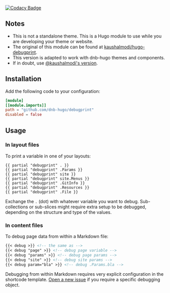 [![Codacy Badge](https://app.codacy.com/project/badge/Grade/6f080031f82149f0a2f8e7ebdccfcc9f)](https://www.codacy.com/gh/dnb-hugo/debugprint/dashboard)

## Notes

- This is not a standalone theme. This is a Hugo module to use while you are developing your theme or website.
- The original of this module can be found at [kaushalmodi/hugo-debugprint](https://github.com/kaushalmodi/hugo-debugprint). 
- This version is adapted to work with dnb-hugo themes and components.
- If in doubt, use [@kaushalmodi's version](https://github.com/kaushalmodi/hugo-debugprint).

## Installation

Add the following code to your configuration:

```toml
[module]
[[module.imports]]
path = "github.com/dnb-hugo/debugprint"
disabled = false
```

## Usage

### In layout files

To print a variable in one of your layouts:

```gotemplate
{{ partial "debugprint" . }}
{{ partial "debugprint" .Params }}
{{ partial "debugprint" site }}
{{ partial "debugprint" site.Menus }}
{{ partial "debugprint" .GitInfo }}
{{ partial "debugprint" .Resources }}
{{ partial "debugprint" .File }}
```

Exchange the `.` (dot) with whatever variable you want to debug. Sub-collections or sub-slices might require extra setup to be debugged, depending on the structure and type of the values.

### In content files

To debug page data from within a Markdown file:

```markdown
{{< debug >}} <!-- the same as -->
{{< debug "page" >}} <!-- debug page variable -->
{{< debug "params" >}} <!-- debug page params -->
{{< debug "site" >}} <!-- debug site params -->
{{< debug param="bla" >}} <!-- debug .Params.bla -->
```

Debugging from within Markdown requires very explicit configuration in the shortcode template. [Open a new issue](https://github.com/dnb-hugo/debugprint/issues/new) if you require a specific debugging object.
